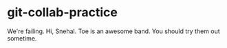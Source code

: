 # git-collab-practice
We're failing. 
Hi, Snehal. Toe is an awesome band. You should try them out sometime. 
